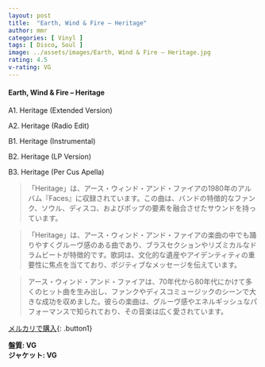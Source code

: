 ```yaml
---
layout: post
title:  "Earth, Wind & Fire – Heritage"
author: mmr
categories: [ Vinyl ]
tags: [ Disco, Soul ]
image: ../assets/images/Earth, Wind & Fire – Heritage.jpg
rating: 4.5
v-rating: VG
---
```


#### Earth, Wind & Fire – Heritage

A1. Heritage (Extended Version)

A2. Heritage (Radio Edit)

B1. Heritage (Instrumental)

B2. Heritage (LP Version)

B3. Heritage (Per Cus Apella)

> 「Heritage」は、アース・ウィンド・アンド・ファイアの1980年のアルバム『Faces』に収録されています。この曲は、バンドの特徴的なファンク、ソウル、ディスコ、およびポップの要素を融合させたサウンドを持っています。

> 「Heritage」は、アース・ウィンド・アンド・ファイアの楽曲の中でも踊りやすくグルーヴ感のある曲であり、ブラスセクションやリズミカルなドラムビートが特徴的です。歌詞は、文化的な遺産やアイデンティティの重要性に焦点を当てており、ポジティブなメッセージを伝えています。

> アース・ウィンド・アンド・ファイアは、70年代から80年代にかけて多くのヒット曲を生み出し、ファンクやディスコミュージックのシーンで大きな成功を収めました。彼らの楽曲は、グルーヴ感やエネルギッシュなパフォーマンスで知られており、その音楽は広く愛されています。

[メルカリで購入](https://jp.mercari.com/item/m24587506039){: .button1}


<div class="mt-4 mb-4 d-flex align-items-center">
<strong class="mr-1">盤質: VG</strong>
</div>
<div class="mt-4 mb-4 d-flex align-items-center">
<strong class="mr-1">ジャケット: VG</strong>
</div>